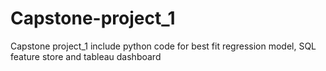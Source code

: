 # Capstone-project_1
Capstone project_1 include python code for best fit regression model, SQL feature store and tableau dashboard
